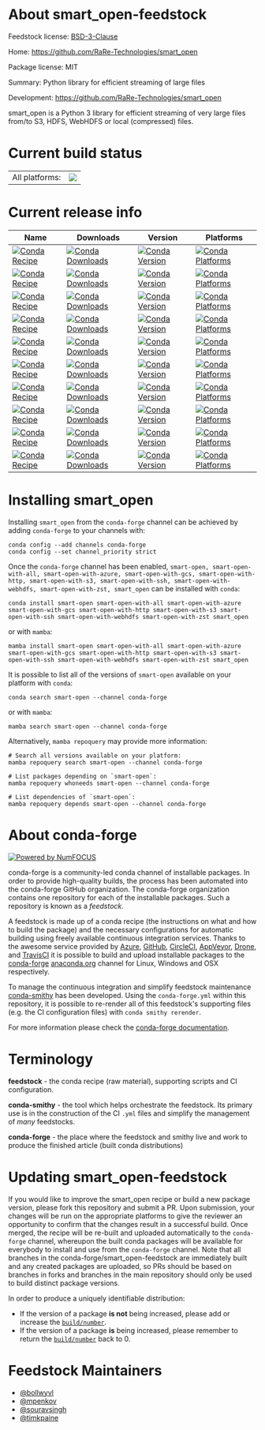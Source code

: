 About smart_open-feedstock
==========================

Feedstock license: [BSD-3-Clause](https://github.com/conda-forge/smart_open-feedstock/blob/main/LICENSE.txt)

Home: https://github.com/RaRe-Technologies/smart_open

Package license: MIT

Summary: Python library for efficient streaming of large files

Development: https://github.com/RaRe-Technologies/smart_open

smart_open is a Python 3 library
for efficient streaming of very large files
from/to S3, HDFS, WebHDFS or local (compressed) files.


Current build status
====================


<table><tr><td>All platforms:</td>
    <td>
      <a href="https://dev.azure.com/conda-forge/feedstock-builds/_build/latest?definitionId=4997&branchName=main">
        <img src="https://dev.azure.com/conda-forge/feedstock-builds/_apis/build/status/smart_open-feedstock?branchName=main">
      </a>
    </td>
  </tr>
</table>

Current release info
====================

| Name | Downloads | Version | Platforms |
| --- | --- | --- | --- |
| [![Conda Recipe](https://img.shields.io/badge/recipe-smart--open-green.svg)](https://anaconda.org/conda-forge/smart-open) | [![Conda Downloads](https://img.shields.io/conda/dn/conda-forge/smart-open.svg)](https://anaconda.org/conda-forge/smart-open) | [![Conda Version](https://img.shields.io/conda/vn/conda-forge/smart-open.svg)](https://anaconda.org/conda-forge/smart-open) | [![Conda Platforms](https://img.shields.io/conda/pn/conda-forge/smart-open.svg)](https://anaconda.org/conda-forge/smart-open) |
| [![Conda Recipe](https://img.shields.io/badge/recipe-smart--open--with--all-green.svg)](https://anaconda.org/conda-forge/smart-open-with-all) | [![Conda Downloads](https://img.shields.io/conda/dn/conda-forge/smart-open-with-all.svg)](https://anaconda.org/conda-forge/smart-open-with-all) | [![Conda Version](https://img.shields.io/conda/vn/conda-forge/smart-open-with-all.svg)](https://anaconda.org/conda-forge/smart-open-with-all) | [![Conda Platforms](https://img.shields.io/conda/pn/conda-forge/smart-open-with-all.svg)](https://anaconda.org/conda-forge/smart-open-with-all) |
| [![Conda Recipe](https://img.shields.io/badge/recipe-smart--open--with--azure-green.svg)](https://anaconda.org/conda-forge/smart-open-with-azure) | [![Conda Downloads](https://img.shields.io/conda/dn/conda-forge/smart-open-with-azure.svg)](https://anaconda.org/conda-forge/smart-open-with-azure) | [![Conda Version](https://img.shields.io/conda/vn/conda-forge/smart-open-with-azure.svg)](https://anaconda.org/conda-forge/smart-open-with-azure) | [![Conda Platforms](https://img.shields.io/conda/pn/conda-forge/smart-open-with-azure.svg)](https://anaconda.org/conda-forge/smart-open-with-azure) |
| [![Conda Recipe](https://img.shields.io/badge/recipe-smart--open--with--gcs-green.svg)](https://anaconda.org/conda-forge/smart-open-with-gcs) | [![Conda Downloads](https://img.shields.io/conda/dn/conda-forge/smart-open-with-gcs.svg)](https://anaconda.org/conda-forge/smart-open-with-gcs) | [![Conda Version](https://img.shields.io/conda/vn/conda-forge/smart-open-with-gcs.svg)](https://anaconda.org/conda-forge/smart-open-with-gcs) | [![Conda Platforms](https://img.shields.io/conda/pn/conda-forge/smart-open-with-gcs.svg)](https://anaconda.org/conda-forge/smart-open-with-gcs) |
| [![Conda Recipe](https://img.shields.io/badge/recipe-smart--open--with--http-green.svg)](https://anaconda.org/conda-forge/smart-open-with-http) | [![Conda Downloads](https://img.shields.io/conda/dn/conda-forge/smart-open-with-http.svg)](https://anaconda.org/conda-forge/smart-open-with-http) | [![Conda Version](https://img.shields.io/conda/vn/conda-forge/smart-open-with-http.svg)](https://anaconda.org/conda-forge/smart-open-with-http) | [![Conda Platforms](https://img.shields.io/conda/pn/conda-forge/smart-open-with-http.svg)](https://anaconda.org/conda-forge/smart-open-with-http) |
| [![Conda Recipe](https://img.shields.io/badge/recipe-smart--open--with--s3-green.svg)](https://anaconda.org/conda-forge/smart-open-with-s3) | [![Conda Downloads](https://img.shields.io/conda/dn/conda-forge/smart-open-with-s3.svg)](https://anaconda.org/conda-forge/smart-open-with-s3) | [![Conda Version](https://img.shields.io/conda/vn/conda-forge/smart-open-with-s3.svg)](https://anaconda.org/conda-forge/smart-open-with-s3) | [![Conda Platforms](https://img.shields.io/conda/pn/conda-forge/smart-open-with-s3.svg)](https://anaconda.org/conda-forge/smart-open-with-s3) |
| [![Conda Recipe](https://img.shields.io/badge/recipe-smart--open--with--ssh-green.svg)](https://anaconda.org/conda-forge/smart-open-with-ssh) | [![Conda Downloads](https://img.shields.io/conda/dn/conda-forge/smart-open-with-ssh.svg)](https://anaconda.org/conda-forge/smart-open-with-ssh) | [![Conda Version](https://img.shields.io/conda/vn/conda-forge/smart-open-with-ssh.svg)](https://anaconda.org/conda-forge/smart-open-with-ssh) | [![Conda Platforms](https://img.shields.io/conda/pn/conda-forge/smart-open-with-ssh.svg)](https://anaconda.org/conda-forge/smart-open-with-ssh) |
| [![Conda Recipe](https://img.shields.io/badge/recipe-smart--open--with--webhdfs-green.svg)](https://anaconda.org/conda-forge/smart-open-with-webhdfs) | [![Conda Downloads](https://img.shields.io/conda/dn/conda-forge/smart-open-with-webhdfs.svg)](https://anaconda.org/conda-forge/smart-open-with-webhdfs) | [![Conda Version](https://img.shields.io/conda/vn/conda-forge/smart-open-with-webhdfs.svg)](https://anaconda.org/conda-forge/smart-open-with-webhdfs) | [![Conda Platforms](https://img.shields.io/conda/pn/conda-forge/smart-open-with-webhdfs.svg)](https://anaconda.org/conda-forge/smart-open-with-webhdfs) |
| [![Conda Recipe](https://img.shields.io/badge/recipe-smart--open--with--zst-green.svg)](https://anaconda.org/conda-forge/smart-open-with-zst) | [![Conda Downloads](https://img.shields.io/conda/dn/conda-forge/smart-open-with-zst.svg)](https://anaconda.org/conda-forge/smart-open-with-zst) | [![Conda Version](https://img.shields.io/conda/vn/conda-forge/smart-open-with-zst.svg)](https://anaconda.org/conda-forge/smart-open-with-zst) | [![Conda Platforms](https://img.shields.io/conda/pn/conda-forge/smart-open-with-zst.svg)](https://anaconda.org/conda-forge/smart-open-with-zst) |
| [![Conda Recipe](https://img.shields.io/badge/recipe-smart_open-green.svg)](https://anaconda.org/conda-forge/smart_open) | [![Conda Downloads](https://img.shields.io/conda/dn/conda-forge/smart_open.svg)](https://anaconda.org/conda-forge/smart_open) | [![Conda Version](https://img.shields.io/conda/vn/conda-forge/smart_open.svg)](https://anaconda.org/conda-forge/smart_open) | [![Conda Platforms](https://img.shields.io/conda/pn/conda-forge/smart_open.svg)](https://anaconda.org/conda-forge/smart_open) |

Installing smart_open
=====================

Installing `smart_open` from the `conda-forge` channel can be achieved by adding `conda-forge` to your channels with:

```
conda config --add channels conda-forge
conda config --set channel_priority strict
```

Once the `conda-forge` channel has been enabled, `smart-open, smart-open-with-all, smart-open-with-azure, smart-open-with-gcs, smart-open-with-http, smart-open-with-s3, smart-open-with-ssh, smart-open-with-webhdfs, smart-open-with-zst, smart_open` can be installed with `conda`:

```
conda install smart-open smart-open-with-all smart-open-with-azure smart-open-with-gcs smart-open-with-http smart-open-with-s3 smart-open-with-ssh smart-open-with-webhdfs smart-open-with-zst smart_open
```

or with `mamba`:

```
mamba install smart-open smart-open-with-all smart-open-with-azure smart-open-with-gcs smart-open-with-http smart-open-with-s3 smart-open-with-ssh smart-open-with-webhdfs smart-open-with-zst smart_open
```

It is possible to list all of the versions of `smart-open` available on your platform with `conda`:

```
conda search smart-open --channel conda-forge
```

or with `mamba`:

```
mamba search smart-open --channel conda-forge
```

Alternatively, `mamba repoquery` may provide more information:

```
# Search all versions available on your platform:
mamba repoquery search smart-open --channel conda-forge

# List packages depending on `smart-open`:
mamba repoquery whoneeds smart-open --channel conda-forge

# List dependencies of `smart-open`:
mamba repoquery depends smart-open --channel conda-forge
```


About conda-forge
=================

[![Powered by
NumFOCUS](https://img.shields.io/badge/powered%20by-NumFOCUS-orange.svg?style=flat&colorA=E1523D&colorB=007D8A)](https://numfocus.org)

conda-forge is a community-led conda channel of installable packages.
In order to provide high-quality builds, the process has been automated into the
conda-forge GitHub organization. The conda-forge organization contains one repository
for each of the installable packages. Such a repository is known as a *feedstock*.

A feedstock is made up of a conda recipe (the instructions on what and how to build
the package) and the necessary configurations for automatic building using freely
available continuous integration services. Thanks to the awesome service provided by
[Azure](https://azure.microsoft.com/en-us/services/devops/), [GitHub](https://github.com/),
[CircleCI](https://circleci.com/), [AppVeyor](https://www.appveyor.com/),
[Drone](https://cloud.drone.io/welcome), and [TravisCI](https://travis-ci.com/)
it is possible to build and upload installable packages to the
[conda-forge](https://anaconda.org/conda-forge) [anaconda.org](https://anaconda.org/)
channel for Linux, Windows and OSX respectively.

To manage the continuous integration and simplify feedstock maintenance
[conda-smithy](https://github.com/conda-forge/conda-smithy) has been developed.
Using the ``conda-forge.yml`` within this repository, it is possible to re-render all of
this feedstock's supporting files (e.g. the CI configuration files) with ``conda smithy rerender``.

For more information please check the [conda-forge documentation](https://conda-forge.org/docs/).

Terminology
===========

**feedstock** - the conda recipe (raw material), supporting scripts and CI configuration.

**conda-smithy** - the tool which helps orchestrate the feedstock.
                   Its primary use is in the construction of the CI ``.yml`` files
                   and simplify the management of *many* feedstocks.

**conda-forge** - the place where the feedstock and smithy live and work to
                  produce the finished article (built conda distributions)


Updating smart_open-feedstock
=============================

If you would like to improve the smart_open recipe or build a new
package version, please fork this repository and submit a PR. Upon submission,
your changes will be run on the appropriate platforms to give the reviewer an
opportunity to confirm that the changes result in a successful build. Once
merged, the recipe will be re-built and uploaded automatically to the
`conda-forge` channel, whereupon the built conda packages will be available for
everybody to install and use from the `conda-forge` channel.
Note that all branches in the conda-forge/smart_open-feedstock are
immediately built and any created packages are uploaded, so PRs should be based
on branches in forks and branches in the main repository should only be used to
build distinct package versions.

In order to produce a uniquely identifiable distribution:
 * If the version of a package **is not** being increased, please add or increase
   the [``build/number``](https://docs.conda.io/projects/conda-build/en/latest/resources/define-metadata.html#build-number-and-string).
 * If the version of a package **is** being increased, please remember to return
   the [``build/number``](https://docs.conda.io/projects/conda-build/en/latest/resources/define-metadata.html#build-number-and-string)
   back to 0.

Feedstock Maintainers
=====================

* [@bollwyvl](https://github.com/bollwyvl/)
* [@mpenkov](https://github.com/mpenkov/)
* [@souravsingh](https://github.com/souravsingh/)
* [@timkpaine](https://github.com/timkpaine/)


